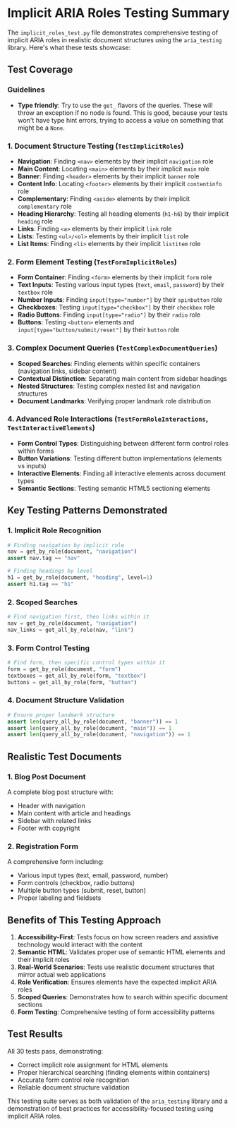 # Implicit ARIA Roles Testing Summary

The `implicit_roles_test.py` file demonstrates comprehensive testing of implicit ARIA roles in realistic document
structures using the `aria_testing` library. Here's what these tests showcase:

## Test Coverage

### Guidelines

- **Type friendly**: Try to use the `get_` flavors of the queries. These will throw an exception if no node is found.
  This is good, because your tests won't have type hint errors, trying to access a value on something that might be a
  `None`.

### 1. **Document Structure Testing** (`TestImplicitRoles`)

- **Navigation**: Finding `<nav>` elements by their implicit `navigation` role
- **Main Content**: Locating `<main>` elements by their implicit `main` role
- **Banner**: Finding `<header>` elements by their implicit `banner` role
- **Content Info**: Locating `<footer>` elements by their implicit `contentinfo` role
- **Complementary**: Finding `<aside>` elements by their implicit `complementary` role
- **Heading Hierarchy**: Testing all heading elements (`h1-h6`) by their implicit `heading` role
- **Links**: Finding `<a>` elements by their implicit `link` role
- **Lists**: Testing `<ul>/<ol>` elements by their implicit `list` role
- **List Items**: Finding `<li>` elements by their implicit `listitem` role

### 2. **Form Element Testing** (`TestFormImplicitRoles`)

- **Form Container**: Finding `<form>` elements by their implicit `form` role
- **Text Inputs**: Testing various input types (`text`, `email`, `password`) by their `textbox` role
- **Number Inputs**: Finding `input[type="number"]` by their `spinbutton` role
- **Checkboxes**: Testing `input[type="checkbox"]` by their `checkbox` role
- **Radio Buttons**: Finding `input[type="radio"]` by their `radio` role
- **Buttons**: Testing `<button>` elements and `input[type="button/submit/reset"]` by their `button` role

### 3. **Complex Document Queries** (`TestComplexDocumentQueries`)

- **Scoped Searches**: Finding elements within specific containers (navigation links, sidebar content)
- **Contextual Distinction**: Separating main content from sidebar headings
- **Nested Structures**: Testing complex nested list and navigation structures
- **Document Landmarks**: Verifying proper landmark role distribution

### 4. **Advanced Role Interactions** (`TestFormRoleInteractions`, `TestInteractiveElements`)

- **Form Control Types**: Distinguishing between different form control roles within forms
- **Button Variations**: Testing different button implementations (elements vs inputs)
- **Interactive Elements**: Finding all interactive elements across document types
- **Semantic Sections**: Testing semantic HTML5 sectioning elements

## Key Testing Patterns Demonstrated

### 1. **Implicit Role Recognition**

```python
# Finding navigation by implicit role
nav = get_by_role(document, "navigation")
assert nav.tag == "nav"

# Finding headings by level
h1 = get_by_role(document, "heading", level=1)
assert h1.tag == "h1"
```

### 2. **Scoped Searches**

```python
# Find navigation first, then links within it
nav = get_by_role(document, "navigation")
nav_links = get_all_by_role(nav, "link")
```

### 3. **Form Control Testing**

```python
# Find form, then specific control types within it
form = get_by_role(document, "form")
textboxes = get_all_by_role(form, "textbox")
buttons = get_all_by_role(form, "button")
```

### 4. **Document Structure Validation**

```python
# Ensure proper landmark structure
assert len(query_all_by_role(document, "banner")) == 1
assert len(query_all_by_role(document, "main")) == 1
assert len(query_all_by_role(document, "navigation")) == 1
```

## Realistic Test Documents

### 1. **Blog Post Document**

A complete blog post structure with:

- Header with navigation
- Main content with article and headings
- Sidebar with related links
- Footer with copyright

### 2. **Registration Form**

A comprehensive form including:

- Various input types (text, email, password, number)
- Form controls (checkbox, radio buttons)
- Multiple button types (submit, reset, button)
- Proper labeling and fieldsets

## Benefits of This Testing Approach

1. **Accessibility-First**: Tests focus on how screen readers and assistive technology would interact with the content
2. **Semantic HTML**: Validates proper use of semantic HTML elements and their implicit roles
3. **Real-World Scenarios**: Tests use realistic document structures that mirror actual web applications
4. **Role Verification**: Ensures elements have the expected implicit ARIA roles
5. **Scoped Queries**: Demonstrates how to search within specific document sections
6. **Form Testing**: Comprehensive testing of form accessibility patterns

## Test Results

All 30 tests pass, demonstrating:

- Correct implicit role assignment for HTML elements
- Proper hierarchical searching (finding elements within containers)
- Accurate form control role recognition
- Reliable document structure validation

This testing suite serves as both validation of the `aria_testing` library and a demonstration of best practices for
accessibility-focused testing using implicit ARIA roles.